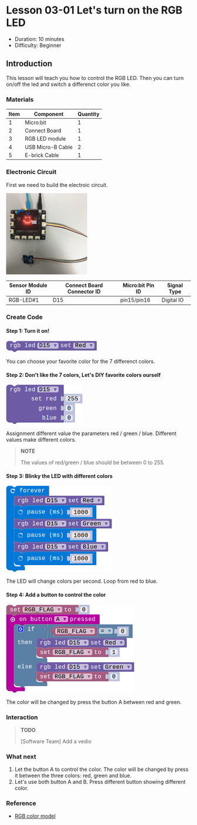 # Lesson 03-01 Let's turn on the RGB LED

- Duration: 10 minutes
- Difficulty: Beginner

## Introduction

This lesson will teach you how to control the RGB LED. Then you can turn on/off the led and switch a differenct color you like.

### Materials
| Item | Component         | Quantity |
| ---- | ----------------- | -------- |
| 1    | Micro:bit         | 1        |
| 2    | Connect Board     | 1        |
| 3    | RGB LED module    | 1        |
| 4    | USB Micro-B Cable | 2        |
| 5    | E-brick Cable     | 1        |

### Electronic Circuit

First we need to build the electroic circuit.

![dfsd](./_image/lesson-03-01/electronic_circuit.png)

| Sensor Module ID | Connect Board Connector ID | Micro:bit Pin ID | Signal Type |
| ---------------- | -------------------------- | ---------------- | ----------- |
| RGB-LED#1        | D15                        | pin15/pin16      | Digital IO  |

### Create Code

#### Step 1: Turn it on!

![dfsd](./_image/lesson-03-01/turn_on.png) 

 You can choose your favorite color for the 7 differenct colors.

#### Step 2: Don't like the 7 colors, Let's DIY favorite colors ourself



 ![dfsd](./_image/lesson-03-01/set_RGB_color.png) 

Assignment different value the parameters red / green / blue. Different values make different colors.

> **NOTE**
>
> The values of red/green / blue should be between 0 to 255.

#### Step 3:  Blinky the LED with different colors

![dfsd](./_image/lesson-03-01/change_color.png)



The LED will change colors per second. Loop from red to blue.

#### Step 4: Add a button to control the color

![dfsd](./_image/lesson-03-01/button_change_two_color.png)

The color will be changed by press the button A between red and green.

### Interaction

> **TODO**
>
> [Software Team] Add a vedio

### What next

1. Let the button A to control the color. The color will be changed by press it between the three colors: red, green and blue.
2. Let's use both button A and B. Press different button showing different color.

### Reference

- [RGB color model](https://en.wikipedia.org/wiki/RGB_color_model)
